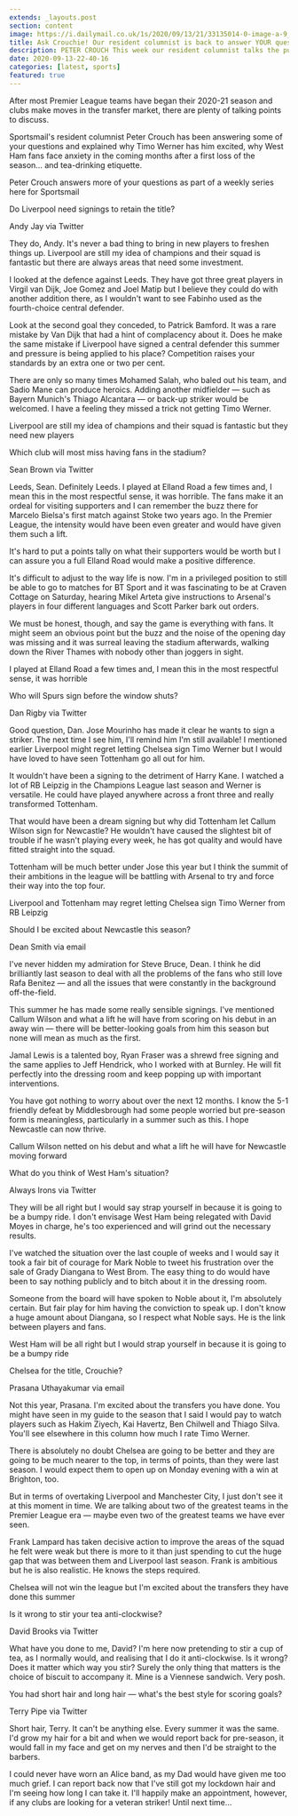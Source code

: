 ```yaml
---
extends: _layouts.post
section: content
image: https://i.dailymail.co.uk/1s/2020/09/13/21/33135014-0-image-a-9_1600030634714.jpg 
title: Ask Crouchie! Our resident columnist is back to answer YOUR questions... 
description: PETER CROUCH This week our resident columnist talks the pursuit - or lack of - of Timo Werner by Liverpool and why West Ham fans should buckle up after a first loss of the season. 
date: 2020-09-13-22-40-16 
categories: [latest, sports] 
featured: true 
--- 
```

After most Premier League teams have began their 2020-21 season and clubs make moves in the transfer market, there are plenty of talking points to discuss.

Sportsmail's resident columnist Peter Crouch has been answering some of your questions and explained why Timo Werner has him excited, why West Ham fans face anxiety in the coming months after a first loss of the season… and tea-drinking etiquette. 

Peter Crouch answers more of your questions as part of a weekly series here for Sportsmail

Do Liverpool need signings to retain the title?

Andy Jay via Twitter

They do, Andy. It's never a bad thing to bring in new players to freshen things up. Liverpool are still my idea of champions and their squad is fantastic but there are always areas that need some investment.

I looked at the defence against Leeds. They have got three great players in Virgil van Dijk, Joe Gomez and Joel Matip but I believe they could do with another addition there, as I wouldn't want to see Fabinho used as the fourth-choice central defender.

Look at the second goal they conceded, to Patrick Bamford. It was a rare mistake by Van Dijk that had a hint of complacency about it. Does he make the same mistake if Liverpool have signed a central defender this summer and pressure is being applied to his place? Competition raises your standards by an extra one or two per cent.

There are only so many times Mohamed Salah, who baled out his team, and Sadio Mane can produce heroics. Adding another midfielder — such as Bayern Munich's Thiago Alcantara — or back-up striker would be welcomed. I have a feeling they missed a trick not getting Timo Werner.

Liverpool are still my idea of champions and their squad is fantastic but they need new players

Which club will most miss having fans in the stadium?

Sean Brown via Twitter

Leeds, Sean. Definitely Leeds. I played at Elland Road a few times and, I mean this in the most respectful sense, it was horrible. The fans make it an ordeal for visiting supporters and I can remember the buzz there for Marcelo Bielsa's first match against Stoke two years ago. In the Premier League, the intensity would have been even greater and would have given them such a lift.

It's hard to put a points tally on what their supporters would be worth but I can assure you a full Elland Road would make a positive difference.

It's difficult to adjust to the way life is now. I'm in a privileged position to still be able to go to matches for BT Sport and it was fascinating to be at Craven Cottage on Saturday, hearing Mikel Arteta give instructions to Arsenal's players in four different languages and Scott Parker bark out orders.

We must be honest, though, and say the game is everything with fans. It might seem an obvious point but the buzz and the noise of the opening day was missing and it was surreal leaving the stadium afterwards, walking down the River Thames with nobody other than joggers in sight.

I played at Elland Road a few times and, I mean this in the most respectful sense, it was horrible

Who will Spurs sign before the window shuts?

Dan Rigby via Twitter

Good question, Dan. Jose Mourinho has made it clear he wants to sign a striker. The next time I see him, I'll remind him I'm still available! I mentioned earlier Liverpool might regret letting Chelsea sign Timo Werner but I would have loved to have seen Tottenham go all out for him.

It wouldn't have been a signing to the detriment of Harry Kane. I watched a lot of RB Leipzig in the Champions League last season and Werner is versatile. He could have played anywhere across a front three and really transformed Tottenham.

That would have been a dream signing but why did Tottenham let Callum Wilson sign for Newcastle? He wouldn't have caused the slightest bit of trouble if he wasn't playing every week, he has got quality and would have fitted straight into the squad.

Tottenham will be much better under Jose this year but I think the summit of their ambitions in the league will be battling with Arsenal to try and force their way into the top four.

Liverpool and Tottenham may regret letting Chelsea sign Timo Werner from RB Leipzig

Should I be excited about Newcastle this season?

Dean Smith via email

I've never hidden my admiration for Steve Bruce, Dean. I think he did brilliantly last season to deal with all the problems of the fans who still love Rafa Benitez — and all the issues that were constantly in the background off-the-field.

This summer he has made some really sensible signings. I've mentioned Callum Wilson and what a lift he will have from scoring on his debut in an away win — there will be better-looking goals from him this season but none will mean as much as the first.

Jamal Lewis is a talented boy, Ryan Fraser was a shrewd free signing and the same applies to Jeff Hendrick, who I worked with at Burnley. He will fit perfectly into the dressing room and keep popping up with important interventions.

You have got nothing to worry about over the next 12 months. I know the 5-1 friendly defeat by Middlesbrough had some people worried but pre-season form is meaningless, particularly in a summer such as this. I hope Newcastle can now thrive.

Callum Wilson netted on his debut and what a lift he will have for Newcastle moving forward

What do you think of West Ham's situation?

Always Irons via Twitter

They will be all right but I would say strap yourself in because it is going to be a bumpy ride. I don't envisage West Ham being relegated with David Moyes in charge, he's too experienced and will grind out the necessary results.

I've watched the situation over the last couple of weeks and I would say it took a fair bit of courage for Mark Noble to tweet his frustration over the sale of Grady Diangana to West Brom. The easy thing to do would have been to say nothing publicly and to bitch about it in the dressing room.

Someone from the board will have spoken to Noble about it, I'm absolutely certain. But fair play for him having the conviction to speak up. I don't know a huge amount about Diangana, so I respect what Noble says. He is the link between players and fans.

West Ham will be all right but I would strap yourself in because it is going to be a bumpy ride

Chelsea for the title, Crouchie?

Prasana Uthayakumar via email

Not this year, Prasana. I'm excited about the transfers you have done. You might have seen in my guide to the season that I said I would pay to watch players such as Hakim Ziyech, Kai Havertz, Ben Chilwell and Thiago Silva. You'll see elsewhere in this column how much I rate Timo Werner.

There is absolutely no doubt Chelsea are going to be better and they are going to be much nearer to the top, in terms of points, than they were last season. I would expect them to open up on Monday evening with a win at Brighton, too.

But in terms of overtaking Liverpool and Manchester City, I just don't see it at this moment in time. We are talking about two of the greatest teams in the Premier League era — maybe even two of the greatest teams we have ever seen.

Frank Lampard has taken decisive action to improve the areas of the squad he felt were weak but there is more to it than just spending to cut the huge gap that was between them and Liverpool last season. Frank is ambitious but he is also realistic. He knows the steps required.

Chelsea will not win the league but I'm excited about the transfers they have done this summer

Is it wrong to stir your tea anti-clockwise?

David Brooks via Twitter

What have you done to me, David? I'm here now pretending to stir a cup of tea, as I normally would, and realising that I do it anti-clockwise. Is it wrong? Does it matter which way you stir? Surely the only thing that matters is the choice of biscuit to accompany it. Mine is a Viennese sandwich. Very posh.

You had short hair and long hair — what's the best style for scoring goals?

Terry Pipe via Twitter

Short hair, Terry. It can't be anything else. Every summer it was the same. I'd grow my hair for a bit and when we would report back for pre-season, it would fall in my face and get on my nerves and then I'd be straight to the barbers.

I could never have worn an Alice band, as my Dad would have given me too much grief. I can report back now that I've still got my lockdown hair and I'm seeing how long I can take it. I'll happily make an appointment, however, if any clubs are looking for a veteran striker! Until next time…

